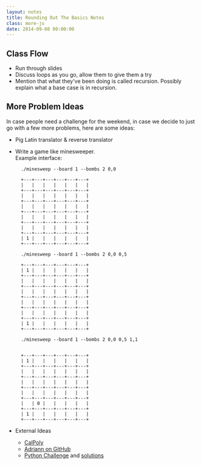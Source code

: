```yaml
---
layout: notes
title: Rounding Out The Basics Notes
class: more-js
date: 2014-09-08 00:00:00
---
```


## Class Flow

- Run through slides
- Discuss loops as you go, allow them to give them a try
- Mention that what they've been doing is called recursion.
  Possibly explain what a base case is in recursion.

## More Problem Ideas

In case people need a challenge for the weekend, in case we decide to just go
with a few more problems, here are some ideas:

- Pig Latin translator & reverse translator

- Write a game like minesweeper.  
  Example interface:

        ./minesweep --board 1 --bombs 2 0,0

        +---+---+---+---+---+---+
        |   |   |   |   |   |   |
        +---+---+---+---+---+---+
        |   |   |   |   |   |   |
        +---+---+---+---+---+---+
        |   |   |   |   |   |   |
        +---+---+---+---+---+---+
        |   |   |   |   |   |   |
        +---+---+---+---+---+---+
        |   |   |   |   |   |   |
        +---+---+---+---+---+---+
        | 1 |   |   |   |   |   |
        +---+---+---+---+---+---+

        ./minesweep --board 1 --bombs 2 0,0 0,5

        +---+---+---+---+---+---+
        | 1 |   |   |   |   |   |
        +---+---+---+---+---+---+
        |   |   |   |   |   |   |
        +---+---+---+---+---+---+
        |   |   |   |   |   |   |
        +---+---+---+---+---+---+
        |   |   |   |   |   |   |
        +---+---+---+---+---+---+
        |   |   |   |   |   |   |
        +---+---+---+---+---+---+
        | 1 |   |   |   |   |   |
        +---+---+---+---+---+---+

        ./minesweep --board 1 --bombs 2 0,0 0,5 1,1


        +---+---+---+---+---+---+
        | 1 |   |   |   |   |   |
        +---+---+---+---+---+---+
        |   |   |   |   |   |   |
        +---+---+---+---+---+---+
        |   |   |   |   |   |   |
        +---+---+---+---+---+---+
        |   |   |   |   |   |   |
        +---+---+---+---+---+---+
        |   | 0 |   |   |   |   |
        +---+---+---+---+---+---+
        | 1 |   |   |   |   |   |
        +---+---+---+---+---+---+

- External Ideas
  - [CalPoly][calpoly]
  - [Adriann on GitHub][adriann]
  - [Python Challenge][python-challenge] and [solutions][python-challenge-solutions]

[calpoly]: http://users.csc.calpoly.edu/~jdalbey/103/Projects/ProgrammingPractice.html
[adriann]: http://adriann.github.io/programming_problems.html
[python-challenge]: http://www.pythonchallenge.com
[python-challenge-solutions]: http://holger.thoelking.name/python-challenge/all
